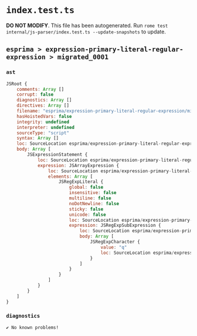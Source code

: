 # `index.test.ts`

**DO NOT MODIFY**. This file has been autogenerated. Run `rome test internal/js-parser/index.test.ts --update-snapshots` to update.

## `esprima > expression-primary-literal-regular-expression > migrated_0001`

### `ast`

```javascript
JSRoot {
	comments: Array []
	corrupt: false
	diagnostics: Array []
	directives: Array []
	filename: "esprima/expression-primary-literal-regular-expression/migrated_0001/input.js"
	hasHoistedVars: false
	integrity: undefined
	interpreter: undefined
	sourceType: "script"
	syntax: Array []
	loc: SourceLocation esprima/expression-primary-literal-regular-expression/migrated_0001/input.js 1:0-1:5
	body: Array [
		JSExpressionStatement {
			loc: SourceLocation esprima/expression-primary-literal-regular-expression/migrated_0001/input.js 1:0-1:5
			expression: JSArrayExpression {
				loc: SourceLocation esprima/expression-primary-literal-regular-expression/migrated_0001/input.js 1:0-1:5
				elements: Array [
					JSRegExpLiteral {
						global: false
						insensitive: false
						multiline: false
						noDotNewline: false
						sticky: false
						unicode: false
						loc: SourceLocation esprima/expression-primary-literal-regular-expression/migrated_0001/input.js 1:1-1:4
						expression: JSRegExpSubExpression {
							loc: SourceLocation esprima/expression-primary-literal-regular-expression/migrated_0001/input.js 1:2-1:3
							body: Array [
								JSRegExpCharacter {
									value: "q"
									loc: SourceLocation esprima/expression-primary-literal-regular-expression/migrated_0001/input.js 1:2-1:3
								}
							]
						}
					}
				]
			}
		}
	]
}
```

### `diagnostics`

```
✔ No known problems!

```
